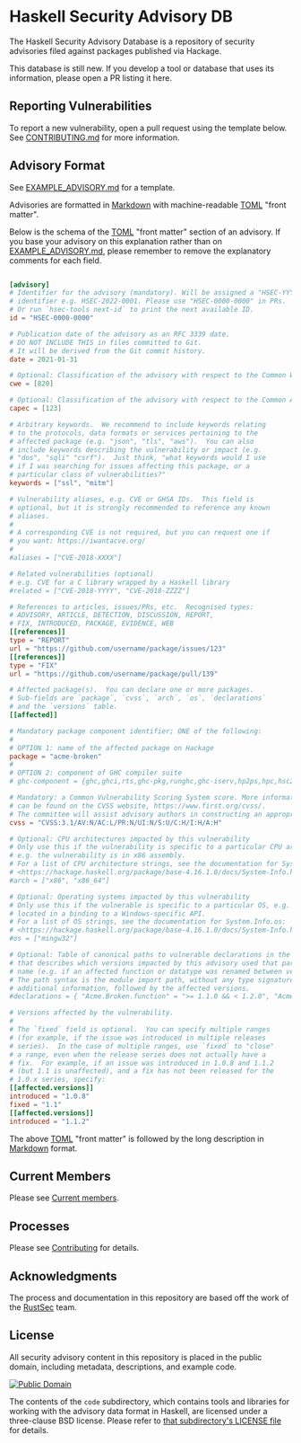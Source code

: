 # Haskell Security Advisory DB

The Haskell Security Advisory Database is a repository of security advisories filed
against packages published via Hackage.

This database is still new. If you develop a tool or database that uses its information,
please open a PR listing it here.

## Reporting Vulnerabilities

To report a new vulnerability, open a pull request using the template below.
See [CONTRIBUTING.md] for more information.

## Advisory Format

See [EXAMPLE_ADVISORY.md] for a template.

Advisories are formatted in [Markdown] with machine-readable [TOML] "front matter".

Below is the schema of the [TOML] "front matter" section of an advisory. If you base
your advisory on this explanation rather than on [EXAMPLE_ADVISORY.md], please remember
to remove the explanatory comments for each field.

```toml

[advisory]
# Identifier for the advisory (mandatory). Will be assigned a "HSEC-YYYY-NNNN"
# identifier e.g. HSEC-2022-0001. Please use "HSEC-0000-0000" in PRs.
# Or run `hsec-tools next-id` to print the next available ID.
id = "HSEC-0000-0000"

# Publication date of the advisory as an RFC 3339 date.
# DO NOT INCLUDE THIS in files committed to Git.
# It will be derived from the Git commit history.
date = 2021-01-31

# Optional: Classification of the advisory with respect to the Common Weakness Enumeration.
cwe = [820]

# Optional: Classification of the advisory with respect to the Common Attack Pattern Enumerations and Classifications.
capec = [123]

# Arbitrary keywords.  We recommend to include keywords relating
# to the protocols, data formats or services pertaining to the
# affected package (e.g. "json", "tls", "aws").  You can also
# include keywords describing the vulnerability or impact (e.g.
# "dos", "sqli" "csrf").  Just think, "what keywords would I use
# if I was searching for issues affecting this package, or a
# particular class of vulnerabilities?"
keywords = ["ssl", "mitm"]

# Vulnerability aliases, e.g. CVE or GHSA IDs.  This field is
# optional, but it is strongly recommended to reference any known
# aliases.
#
# A corresponding CVE is not required, but you can request one if
# you want: https://iwantacve.org/
#
#aliases = ["CVE-2018-XXXX"]

# Related vulnerabilities (optional)
# e.g. CVE for a C library wrapped by a Haskell library
#related = ["CVE-2018-YYYY", "CVE-2018-ZZZZ"]

# References to articles, issues/PRs, etc.  Recognised types:
# ADVISORY, ARTICLE, DETECTION, DISCUSSION, REPORT,
# FIX, INTRODUCED, PACKAGE, EVIDENCE, WEB
[[references]]
type = "REPORT"
url = "https://github.com/username/package/issues/123"
[[references]]
type = "FIX"
url = "https://github.com/username/package/pull/139"

# Affected package(s).  You can declare one or more packages.
# Sub-fields are `package`, `cvss`, `arch`, `os`, `declarations`
# and the `versions` table.
[[affected]]

# Mandatory package component identifier; ONE of the following:
#
# OPTION 1: name of the affected package on Hackage
package = "acme-broken"
#
# OPTION 2: component of GHC compiler suite
# ghc-component = {ghc,ghci,rts,ghc-pkg,runghc,ghc-iserv,hp2ps,hpc,hsc2hs,haddock}

# Mandatory: a Common Vulnerability Scoring System score. More information
# can be found on the CVSS website, https://www.first.org/cvss/.
# The committee will assist advisory authors in constructing an appropriate CVSS if necessary.
cvss = "CVSS:3.1/AV:N/AC:L/PR:N/UI:N/S:U/C:H/I:H/A:H"

# Optional: CPU architectures impacted by this vulnerability
# Only use this if the vulnerability is specific to a particular CPU architecture,
# e.g. the vulnerability is in x86 assembly.
# For a list of CPU architecture strings, see the documentation for System.Info.arch:
# <https://hackage.haskell.org/package/base-4.16.1.0/docs/System-Info.html>
#arch = ["x86", "x86_64"]

# Optional: Operating systems impacted by this vulnerability
# Only use this if the vulnerable is specific to a particular OS, e.g. it was
# located in a binding to a Windows-specific API.
# For a list of OS strings, see the documentation for System.Info.os:
# <https://hackage.haskell.org/package/base-4.16.1.0/docs/System-Info.html>
#os = ["mingw32"]

# Optional: Table of canonical paths to vulnerable declarations in the package
# that describes which versions impacted by this advisory used that particular
# name (e.g. if an affected function or datatype was renamed between versions).
# The path syntax is the module import path, without any type signatures or
# additional information, followed by the affected versions.
#declarations = { "Acme.Broken.function" = ">= 1.1.0 && < 1.2.0", "Acme.Broken.renamedFunction" = ">= 1.2.0 && < 1.2.0.5"}

# Versions affected by the vulnerability.
#
# The `fixed` field is optional.  You can specify multiple ranges
# (for example, if the issue was introduced in multiple releases
# series).  In the case of multiple ranges, use `fixed` to "close"
# a range, even when the release series does not actually have a
# fix.  For example, if an issue was introduced in 1.0.8 and 1.1.2
# (but 1.1 is unaffected), and a fix has not been released for the
# 1.0.x series, specify:
[[affected.versions]]
introduced = "1.0.8"
fixed = "1.1"
[[affected.versions]]
introduced = "1.1.2"
```

The above [TOML] "front matter" is followed by the long description in [Markdown] format.

## Current Members

Please see [Current members](./docs/membership.md).

## Processes

Please see [Contributing](./CONTRIBUTING.md) for details.

## Acknowledgments

The process and documentation in this repository are based off the work of the [RustSec](https://rustsec.org/) team.

## License

All security advisory content in this repository is placed in the public domain, including metadata, descriptions, and example code.

[![Public Domain](http://i.creativecommons.org/p/zero/1.0/88x31.png)](https://github.com/haskell/security-advisories/LICENSE.txt)

The contents of the `code` subdirectory, which contains tools and libraries for working with the advisory data format in Haskell, are licensed under a three-clause BSD license. Please refer to [that subdirectory's LICENSE file](code/LICENSE.txt) for details.

[EXAMPLE_ADVISORY.md]: https://github.com/haskell/security-advisories/blob/main/EXAMPLE_ADVISORY.md
[Markdown]: https://www.markdownguide.org/
[TOML]: https://github.com/toml-lang/toml
[CONTRIBUTING.md]: https://github.com/haskell/security-advisories/blob/main/CONTRIBUTING.md
[RustSec]: https://github.com/rustsec/advisory-db
